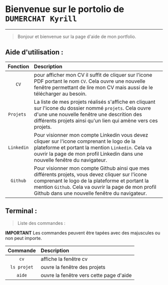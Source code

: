 # Bienvenue sur le portolio de **`DUMERCHAT Kyrill`**

---

> Bonjour et bienvenue sur la page d'aide de mon portfolio.

## Aide d'utilisation :

|  Fonction  | Description                                                                                                                                                                                                                                                |
| :--------: | :--------------------------------------------------------------------------------------------------------------------------------------------------------------------------------------------------------------------------------------------------------- |
|    `CV`    | pour afficher mon CV il suffit de cliquer sur l'icone PDF portant le nom `CV`. Cela ouvre une nouvelle fenêtre permettant de lire mon CV mais aussi de le télécharger au besoin.                                                                           |
| `Projets ` | La liste de mes projets réalisés s'affiche en cliquant sur l'icone du dossier nommé `projets`. Cela ouvre d'une une nouvelle fenêtre une descrition des différents projets ainsi qu'un lien qui amène vers ces projets.                                    |
| `Linkedin` | Pour visionner mon compte Linkedin vous devez cliquer sur l'icone comprenant le logo de la plateforme et portant la mention `Linkedin`. Cela va ouvrir la page de mon profil Linkedin dans une nouvelle fenêtre du navigateur.                             |
|  `Github`  | Pour visionner mon compte Github ainsi que mes différents projets, vous devez cliquer sur l'icone comprenant le logo de la plateforme et portant la mention `Github`. Cela va ouvrir la page de mon profil Github dans une nouvelle fenêtre du navigateur. |

## Terminal :

> Liste des commandes :

**IMPORTANT** Les commandes peuvent être tapées avec des majuscules ou non peut importe.

|  Commande   | Description                             |
| :---------: | :-------------------------------------- |
|    `cv`     | affiche la fenêtre cv                   |
| `ls projet` | ouvre la fenêtre des projets            |
|   `aide`    | ouvre la fenêtre vers cette page d'aide |
